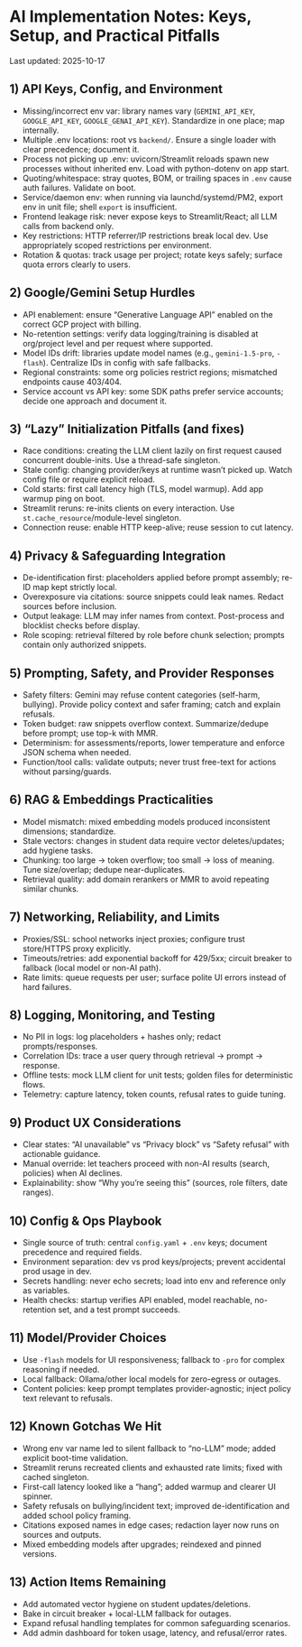 # AI Implementation Notes: Keys, Setup, and Practical Pitfalls

Last updated: 2025-10-17

## 1) API Keys, Config, and Environment
- Missing/incorrect env var: library names vary (`GEMINI_API_KEY`, `GOOGLE_API_KEY`, `GOOGLE_GENAI_API_KEY`). Standardize in one place; map internally.
- Multiple .env locations: root vs `backend/`. Ensure a single loader with clear precedence; document it.
- Process not picking up .env: uvicorn/Streamlit reloads spawn new processes without inherited env. Load with python-dotenv on app start.
- Quoting/whitespace: stray quotes, BOM, or trailing spaces in `.env` cause auth failures. Validate on boot.
- Service/daemon env: when running via launchd/systemd/PM2, export env in unit file; shell `export` is insufficient.
- Frontend leakage risk: never expose keys to Streamlit/React; all LLM calls from backend only.
- Key restrictions: HTTP referrer/IP restrictions break local dev. Use appropriately scoped restrictions per environment.
- Rotation & quotas: track usage per project; rotate keys safely; surface quota errors clearly to users.

## 2) Google/Gemini Setup Hurdles
- API enablement: ensure “Generative Language API” enabled on the correct GCP project with billing.
- No-retention settings: verify data logging/training is disabled at org/project level and per request where supported.
- Model IDs drift: libraries update model names (e.g., `gemini-1.5-pro`, `-flash`). Centralize IDs in config with safe fallbacks.
- Regional constraints: some org policies restrict regions; mismatched endpoints cause 403/404.
- Service account vs API key: some SDK paths prefer service accounts; decide one approach and document it.

## 3) “Lazy” Initialization Pitfalls (and fixes)
- Race conditions: creating the LLM client lazily on first request caused concurrent double-inits. Use a thread-safe singleton.
- Stale config: changing provider/keys at runtime wasn’t picked up. Watch config file or require explicit reload.
- Cold starts: first call latency high (TLS, model warmup). Add app warmup ping on boot.
- Streamlit reruns: re-inits clients on every interaction. Use `st.cache_resource`/module-level singleton.
- Connection reuse: enable HTTP keep-alive; reuse session to cut latency.

## 4) Privacy & Safeguarding Integration
- De-identification first: placeholders applied before prompt assembly; re-ID map kept strictly local.
- Overexposure via citations: source snippets could leak names. Redact sources before inclusion.
- Output leakage: LLM may infer names from context. Post-process and blocklist checks before display.
- Role scoping: retrieval filtered by role before chunk selection; prompts contain only authorized snippets.

## 5) Prompting, Safety, and Provider Responses
- Safety filters: Gemini may refuse content categories (self-harm, bullying). Provide policy context and safer framing; catch and explain refusals.
- Token budget: raw snippets overflow context. Summarize/dedupe before prompt; use top-k with MMR.
- Determinism: for assessments/reports, lower temperature and enforce JSON schema when needed.
- Function/tool calls: validate outputs; never trust free-text for actions without parsing/guards.

## 6) RAG & Embeddings Practicalities
- Model mismatch: mixed embedding models produced inconsistent dimensions; standardize.
- Stale vectors: changes in student data require vector deletes/updates; add hygiene tasks.
- Chunking: too large → token overflow; too small → loss of meaning. Tune size/overlap; dedupe near-duplicates.
- Retrieval quality: add domain rerankers or MMR to avoid repeating similar chunks.

## 7) Networking, Reliability, and Limits
- Proxies/SSL: school networks inject proxies; configure trust store/HTTPS proxy explicitly.
- Timeouts/retries: add exponential backoff for 429/5xx; circuit breaker to fallback (local model or non-AI path).
- Rate limits: queue requests per user; surface polite UI errors instead of hard failures.

## 8) Logging, Monitoring, and Testing
- No PII in logs: log placeholders + hashes only; redact prompts/responses.
- Correlation IDs: trace a user query through retrieval → prompt → response.
- Offline tests: mock LLM client for unit tests; golden files for deterministic flows.
- Telemetry: capture latency, token counts, refusal rates to guide tuning.

## 9) Product UX Considerations
- Clear states: “AI unavailable” vs “Privacy block” vs “Safety refusal” with actionable guidance.
- Manual override: let teachers proceed with non-AI results (search, policies) when AI declines.
- Explainability: show “Why you’re seeing this” (sources, role filters, date ranges).

## 10) Config & Ops Playbook
- Single source of truth: central `config.yaml` + `.env` keys; document precedence and required fields.
- Environment separation: dev vs prod keys/projects; prevent accidental prod usage in dev.
- Secrets handling: never echo secrets; load into env and reference only as variables.
- Health checks: startup verifies API enabled, model reachable, no-retention set, and a test prompt succeeds.

## 11) Model/Provider Choices
- Use `-flash` models for UI responsiveness; fallback to `-pro` for complex reasoning if needed.
- Local fallback: Ollama/other local models for zero-egress or outages.
- Content policies: keep prompt templates provider-agnostic; inject policy text relevant to refusals.

## 12) Known Gotchas We Hit
- Wrong env var name led to silent fallback to “no-LLM” mode; added explicit boot-time validation.
- Streamlit reruns recreated clients and exhausted rate limits; fixed with cached singleton.
- First-call latency looked like a “hang”; added warmup and clearer UI spinner.
- Safety refusals on bullying/incident text; improved de-identification and added school policy framing.
- Citations exposed names in edge cases; redaction layer now runs on sources and outputs.
- Mixed embedding models after upgrades; reindexed and pinned versions.

## 13) Action Items Remaining
- Add automated vector hygiene on student updates/deletions.
- Bake in circuit breaker + local-LLM fallback for outages.
- Expand refusal handling templates for common safeguarding scenarios.
- Add admin dashboard for token usage, latency, and refusal/error rates.
